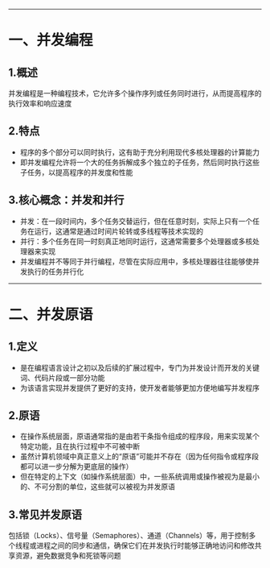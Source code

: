 ___
# 一、并发编程
## 1.概述
并发编程是一种编程技术，它允许多个操作序列或任务同时进行，从而提高程序的执行效率和响应速度
## 2.特点
- 程序的多个部分可以同时执行，这有助于充分利用现代多核处理器的计算能力
- 即并发编程允许将一个大的任务拆解成多个独立的子任务，然后同时执行这些子任务，以提高程序的并发度和性能
## 3.核心概念：并发和并行
- 并发：在一段时间内，多个任务交替运行，但在任意时刻，实际上只有一个任务在运行，这通常是通过时间片轮转或多线程等技术实现的
- 并行：多个任务在同一时刻真正地同时运行，这通常需要多个处理器或多核处理器来实现
- 并发编程并不等同于并行编程，尽管在实际应用中，多核处理器往往能够使并发执行的任务并行化
___
# 二、并发原语
## 1.定义
- 是在编程语言设计之初以及后续的扩展过程中，专门为并发设计而开发的关键词、代码片段或一部分功能
- 为该语言实现并发提供了更好的支持，使开发者能够更加方便地编写并发程序
## 2.原语
- 在操作系统层面，原语通常指的是由若干条指令组成的程序段，用来实现某个特定功能，且在执行过程中不可被中断
- 虽然计算机领域中真正意义上的“原语”可能并不存在（因为任何指令或程序段都可以进一步分解为更底层的操作）
- 但在特定的上下文（如操作系统层面）中，一些系统调用或操作被视为是最小的、不可分割的单位，这些就可以被视为并发原语
## 3.常见并发原语
包括锁（Locks）、信号量（Semaphores）、通道（Channels）等，用于控制多个线程或进程之间的同步和通信，确保它们在并发执行时能够正确地访问和修改共享资源，避免数据竞争和死锁等问题